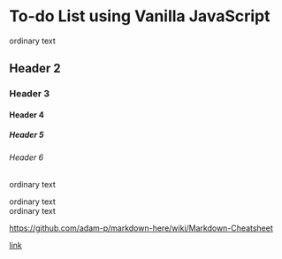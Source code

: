 # To-do List using Vanilla JavaScript
ordinary text

## Header 2
### Header 3
#### Header 4
##### Header 5
###### Header 6

ordinary text

ordinary text<br/>
ordinary text

https://github.com/adam-p/markdown-here/wiki/Markdown-Cheatsheet

[link](./images/JD-03-128.png)